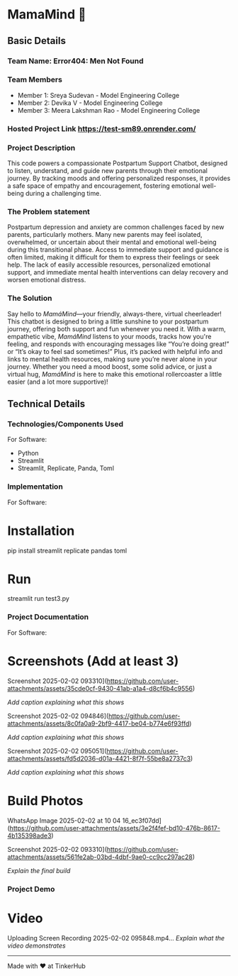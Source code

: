 # MamaMind 🎯


## Basic Details
### Team Name: Error404: Men Not Found


### Team Members
- Member 1: Sreya Sudevan - Model Engineering College
- Member 2: Devika V - Model Engineering College
- Member 3: Meera Lakshman Rao - Model Engineering College

### Hosted Project Link https://test-sm89.onrender.com/
### Project Description
This code powers a compassionate Postpartum Support Chatbot, designed to listen, understand, and guide new parents through their emotional journey. By tracking moods and offering personalized responses, it provides a safe space of empathy and encouragement, fostering emotional well-being during a challenging time.

### The Problem statement
Postpartum depression and anxiety are common challenges faced by new parents, particularly mothers. Many new parents may feel isolated, overwhelmed, or uncertain about their mental and emotional well-being during this transitional phase. Access to immediate support and guidance is often limited, making it difficult for them to express their feelings or seek help. The lack of easily accessible resources, personalized emotional support, and immediate mental health interventions can delay recovery and worsen emotional distress.

### The Solution
Say hello to *MamáMind*—your friendly, always-there, virtual cheerleader! This chatbot is designed to bring a little sunshine to your postpartum journey, offering both support and fun whenever you need it. With a warm, empathetic vibe, *MamáMind* listens to your moods, tracks how you're feeling, and responds with encouraging messages like “You’re doing great!” or “It’s okay to feel sad sometimes!” Plus, it’s packed with helpful info and links to mental health resources, making sure you’re never alone in your journey. Whether you need a mood boost, some solid advice, or just a virtual hug, *MamáMind* is here to make this emotional rollercoaster a little easier (and a lot more supportive)!

## Technical Details
### Technologies/Components Used
For Software:
- Python
- Streamlit
- Streamlit, Replicate, Panda, Toml




### Implementation
For Software:
# Installation
pip install streamlit replicate pandas toml

# Run
streamlit run test3.py

### Project Documentation
For Software:

# Screenshots (Add at least 3)
Screenshot 2025-02-02 093310](https://github.com/user-attachments/assets/35cde0cf-9430-41ab-a1a4-d8cf6b4c9556)

*Add caption explaining what this shows*

Screenshot 2025-02-02 094846](https://github.com/user-attachments/assets/8c0fa0a9-2bf9-4417-be04-b774e6f93ffd)

*Add caption explaining what this shows*

Screenshot 2025-02-02 095051](https://github.com/user-attachments/assets/fd5d2036-d01a-4421-8f7f-55be8a2737c3)

*Add caption explaining what this shows*


# Build Photos
WhatsApp Image 2025-02-02 at 10 04 16_ec3f07dd](https://github.com/user-attachments/assets/3e2f4fef-bd10-476b-8617-4b135398ade3)





Screenshot 2025-02-02 093310](https://github.com/user-attachments/assets/561fe2ab-03bd-4dbf-9ae0-cc9cc297ac28)

*Explain the final build*

### Project Demo




# Video
Uploading Screen Recording 2025-02-02 095848.mp4…
*Explain what the video demonstrates*



---
Made with ❤️ at TinkerHub

